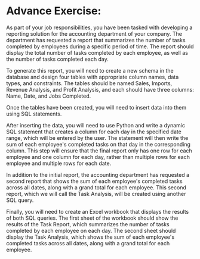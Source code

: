 # Advance Exercise:

As part of your job responsibilities, you have been tasked with developing a reporting solution for the accounting department of your company. 
The department has requested a report that summarizes the number of tasks completed by employees during a specific period of time. 
The report should display the total number of tasks completed by each employee, as well as the number of tasks completed each day.

To generate this report, you will need to create a new schema in the database and design four tables with appropriate column names, data types, and constraints. 
The tables should be named Sales, Imports, Revenue Analysis, and Profit Analysis, and each should have three columns: Name, Date, and Jobs Completed.

Once the tables have been created, you will need to insert data into them using SQL statements.

After inserting the data, you will need to use Python and write a dynamic SQL statement that creates a column for each day in the specified date range, 
which will be entered by the user. The statement will then write the sum of each employee's completed tasks on that day in the corresponding column. 
This step will ensure that the final report only has one row for each employee and one column for each day, 
rather than multiple rows for each employee and multiple rows for each date.

In addition to the initial report, the accounting department has requested a second report that shows the sum of each employee's completed tasks across all dates, 
along with a grand total for each employee. This second report, which we will call the Task Analysis, will be created using another SQL query.

Finally, you will need to create an Excel workbook that displays the results of both SQL queries. 
The first sheet of the workbook should show the results of the Task Report, which summarizes the number of tasks completed by each employee on each day. 
The second sheet should display the Task Analysis, which shows the sum of each employee's completed tasks across all dates, along with a grand total for each employee.
